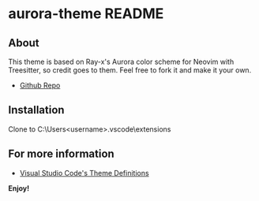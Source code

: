 # aurora-theme README

## About

  This theme is based on Ray-x's Aurora color scheme for Neovim with Treesitter, so credit goes to them.
  Feel free to fork it and make it your own.
  * [Github Repo](https://github.com/walt-wood/aurora-theme)

## Installation

  Clone to C:\Users\<username>\.vscode\extensions

## For more information

  * [Visual Studio Code's Theme Definitions](https://code.visualstudio.com/api/references/theme-color#text-colors)

**Enjoy!**
